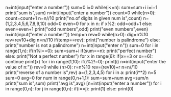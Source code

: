 n=int(input("enter a number")) sum=0 i=0 while(i<=n): sum=sum+i i=i+1 print("sum is",sum) n=int(input("enter a number")) count=0 while(n>0): count=count+1 n=n//10 print("no.of digits in given num is",count)  n=(1,2,3,4,5,6,7,8,9,10) odd=0 even=0 for x in n: if x%2: odd=odd+1 else: even=even+1 print("odd numbers",odd) print("even numbers",even)  n=int(input("enter a number")) temp=n rev=0 while(n>0): dig=n%10 rev=rev10+dig n=n//10 if(temp==rev): print("number is palindrome") else: print("number is not a palindrome")  n=int(input("enter n")) sum=0 for i in range(1,n): if(n%i==0): sum=sum+i if(sum==n): print("perfect number") else: print("Not a perfect number")  for x in range(6): if(x==3 or x==6): continue print(x) for i in range(1,10): if(i%2!=0): print(i) n=int(input("enter the value of n:")) rev=0 while (n>0): r=n%10 rev=(rev10)+r n=n//10 print("reverse of a number is",rev)  a=(1,2,3,4,5) for i in a: print(i**2) n=5 sum=0 avg=0 for num in range(0,n+1,1): sum=sum+num avg=sum/n print("sum is",sum) print("avg is",avg) [n=int(input("enter a number")) for i in range(0,n): for j in range(0,n): if(i==j): print(1) else: print(0)
